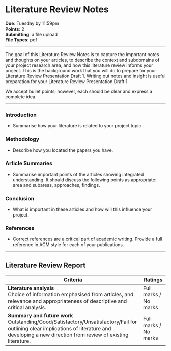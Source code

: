 # Literature Review Notes

**Due**: Tuesday by 11:59pm  
**Points**: 2  
**Submitting**: a file upload  
**File Types**: pdf

---

The goal of this Literature Review Notes is to capture the important notes and thoughts on your articles, to describe the context and subdomains of your project research area, and how this literature review informs your project. This is the background work that you will do to prepare for your Literature Review Presentation Draft 1. Writing out notes and insight is useful preparation for your Literature Review Presentation Draft 1.

We accept bullet points; however, each should be clear and express a complete idea.

---

### Introduction
- Summarise how your literature is related to your project topic

### Methodology
- Describe how you located the papers you have.

### Article Summaries
- Summarise important points of the articles showing integrated understanding. It should discuss the following points as appropriate: area and subareas, approaches, findings.

### Conclusion
- What is important in these articles and how will this influence your project.

### References
- Correct references are a critical part of academic writing. Provide a full reference in ACM style for each of your publications.

---

## Literature Review Report

| Criteria        | Ratings  |
|-----------------|----------|
| **Literature analysis** <br> Choice of information emphasised from articles, and relevance and appropriateness of descriptive and critical analysis. | Full marks / No marks |
| **Summary and future work** <br> Outstanding/Good/Satisfactory/Unsatisfactory/Fail for outlining clear implications of literature and developing a new direction from review of existing literature. | Full marks / No marks |
